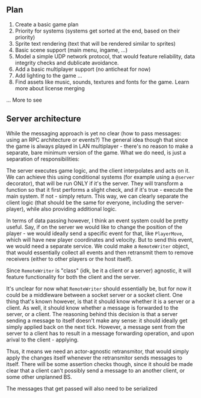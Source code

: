 ## Plan
1. Create a basic game plan
2. Priority for systems (systems get sorted at the end, based on their priority)
3. Sprite text rendering (text that will be rendered similar to sprites) 
4. Basic scene support (main menu, ingame, ...) 
5. Model a simple UDP network protocol, that would feature reliability, data integrity checks and dublicate avoidance.
6. Add a basic multiplayer support (no anticheat for now)
7. Add lighting to the game
...
10. Find assets like music, sounds, textures and fonts for the game. Learn more about license merging 

... More to see 

## Server architecture
While the messaging approach is yet no clear (how to pass messages: using an RPC architecture or events?)
The general idea though that since the game is always played in LAN multiplayer - there's no reason to 
make a separate, bare minimum version of the game. What we do need, is just a separation of responsibilities:

The server executes game logic, and the client interpolates and acts on it. 
We can achieve this using conditional systems (for example using a `@server` decorator), that will be run
ONLY if it's the server. They will transform a function so that it first performs a slight check, and if
it's true - execute the main system. If not - simply return.
This way, we can clearly separate the client logic (that should be the same for everyone, including the
server-player), while also providing additional logic.

In terms of data passing however, I think an event system could be pretty useful. Say, if on the server we would
like to change the position of the player - we would ideally send a specific event for that, like `PlayerMove`,
which will have new player coordinates and velocity.
But to send this event, we would need a separate service. We could make a `RemoteWriter` object, that would essentially collect all events and then retransmit them to remove receivers (either to other players or 
the host itself). 

Since `RemoteWriter` is "class" (idk, be it a client or a server) agnostic, it will feature functionality for
both the client and the server.

It's unclear for now what `RemoteWriter` should essentially be, but for now it could be a middleware between a 
socket server or a socket client. One thing that's known however, is that it should know whether it is a server or a client. As well, it should know whether a message is forwarded to the server, or a client.
The reasoning behind this decision is that a server sending a message to itself doesn't make any sense: it should
ideally get simply applied back on the next tick. However, a message sent from the server to a client has to result
in a message forwarding operation, and upon arival to the client - applying.

Thus, it means we need an actor-agnostic retransmitor, that would simply apply the changes itself whenever the
retransmitor sends messages to itself. There will be some assertion checks though, since it should be made
clear that a client can't possibly send a message to an another client, or some other unplanned BS.

The messages that get passed will also need to be serialized 